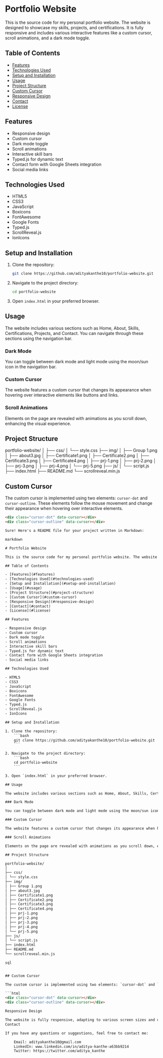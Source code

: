 # Portfolio Website

This is the source code for my personal portfolio website. The website is designed to showcase my skills, projects, and certifications. It is fully responsive and includes various interactive features like a custom cursor, scroll animations, and a dark mode toggle.

## Table of Contents

- [Features](#features)
- [Technologies Used](#technologies-used)
- [Setup and Installation](#setup-and-installation)
- [Usage](#usage)
- [Project Structure](#project-structure)
- [Custom Cursor](#custom-cursor)
- [Responsive Design](#responsive-design)
- [Contact](#contact)
- [License](#license)

## Features

- Responsive design
- Custom cursor
- Dark mode toggle
- Scroll animations
- Interactive skill bars
- Typed.js for dynamic text
- Contact form with Google Sheets integration
- Social media links

## Technologies Used

- HTML5
- CSS3
- JavaScript
- Boxicons
- FontAwesome
- Google Fonts
- Typed.js
- ScrollReveal.js
- IonIcons

## Setup and Installation

1. Clone the repository:
    ```bash
    git clone https://github.com/adityakanthe10/portfolio-website.git
    ```

2. Navigate to the project directory:
    ```bash
    cd portfolio-website
    ```

3. Open `index.html` in your preferred browser.

## Usage

The website includes various sections such as Home, About, Skills, Certifications, Projects, and Contact. You can navigate through these sections using the navigation bar.

### Dark Mode

You can toggle between dark mode and light mode using the moon/sun icon in the navigation bar.

### Custom Cursor

The website features a custom cursor that changes its appearance when hovering over interactive elements like buttons and links.

### Scroll Animations

Elements on the page are revealed with animations as you scroll down, enhancing the visual experience.

## Project Structure

portfolio-website/
│
├── css/
│ └── style.css
├── img/
│ ├── Group 1.png
│ ├── about3.jpg
│ ├── Certificate1.png
│ ├── Certificate2.png
│ ├── Certificate3.png
│ ├── Certificate4.png
│ ├── prj-1.png
│ ├── prj-2.png
│ ├── prj-3.png
│ ├── prj-4.png
│ └── prj-5.png
├── js/
│ └── script.js
├── index.html
├── README.md
└── scrollreveal.min.js


## Custom Cursor

The custom cursor is implemented using two elements: `cursor-dot` and `cursor-outline`. These elements follow the mouse movement and change their appearance when hovering over interactive elements.

```html
<div class="cursor-dot" data-cursor></div>
<div class="cursor-outline" data-cursor></div>

Sure! Here's a README file for your project written in Markdown:

markdown

# Portfolio Website

This is the source code for my personal portfolio website. The website is designed to showcase my skills, projects, and certifications. It is fully responsive and includes various interactive features like a custom cursor, scroll animations, and a dark mode toggle.

## Table of Contents

- [Features](#features)
- [Technologies Used](#technologies-used)
- [Setup and Installation](#setup-and-installation)
- [Usage](#usage)
- [Project Structure](#project-structure)
- [Custom Cursor](#custom-cursor)
- [Responsive Design](#responsive-design)
- [Contact](#contact)
- [License](#license)

## Features

- Responsive design
- Custom cursor
- Dark mode toggle
- Scroll animations
- Interactive skill bars
- Typed.js for dynamic text
- Contact form with Google Sheets integration
- Social media links

## Technologies Used

- HTML5
- CSS3
- JavaScript
- Boxicons
- FontAwesome
- Google Fonts
- Typed.js
- ScrollReveal.js
- IonIcons

## Setup and Installation

1. Clone the repository:
    ```bash
    git clone https://github.com/adityakanthe10/portfolio-website.git
    ```

2. Navigate to the project directory:
    ```bash
    cd portfolio-website
    ```

3. Open `index.html` in your preferred browser.

## Usage

The website includes various sections such as Home, About, Skills, Certifications, Projects, and Contact. You can navigate through these sections using the navigation bar.

### Dark Mode

You can toggle between dark mode and light mode using the moon/sun icon in the navigation bar.

### Custom Cursor

The website features a custom cursor that changes its appearance when hovering over interactive elements like buttons and links.

### Scroll Animations

Elements on the page are revealed with animations as you scroll down, enhancing the visual experience.

## Project Structure

portfolio-website/
│
├── css/
│ └── style.css
├── img/
│ ├── Group 1.png
│ ├── about3.jpg
│ ├── Certificate1.png
│ ├── Certificate2.png
│ ├── Certificate3.png
│ ├── Certificate4.png
│ ├── prj-1.png
│ ├── prj-2.png
│ ├── prj-3.png
│ ├── prj-4.png
│ └── prj-5.png
├── js/
│ └── script.js
├── index.html
├── README.md
└── scrollreveal.min.js

sql


## Custom Cursor

The custom cursor is implemented using two elements: `cursor-dot` and `cursor-outline`. These elements follow the mouse movement and change their appearance when hovering over interactive elements.

```html
<div class="cursor-dot" data-cursor></div>
<div class="cursor-outline" data-cursor></div>

Responsive Design

The website is fully responsive, adapting to various screen sizes and devices. Media queries are used in the CSS to ensure a consistent and user-friendly layout across different devices.
Contact

If you have any questions or suggestions, feel free to contact me:

    Email: adityakanthe10@gmail.com
    LinkedIn: www.linkedin.com/in/aditya-kanthe-a63bb9214
    Twitter: https://twitter.com/aditya_kanthe
